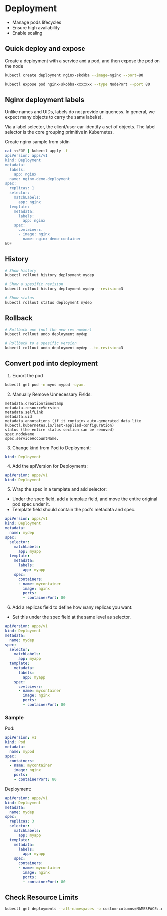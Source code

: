 # Deployment
* Manage pods lifecycles
* Ensure high availability
* Enable scaling

## Quick deploy and expose
Create a deployment with a service and a pod, and then expose the pod on the node
```sh
kubectl create deployment nginx-skobba --image=nginx --port=80

kubectl expose pod nginx-skobba-xxxxxxx --type NodePort --port 80
```

## Nginx deployment labels
Unlike names and UIDs, labels do not provide uniqueness. In general, we expect many objects to carry the same label(s).

Via a label selector, the client/user can identify a set of objects. The label selector is the core grouping primitive in Kubernetes.

Create nginx sample from stdin
```sh
cat <<EOF | kubectl apply -f -
apiVersion: apps/v1
kind: Deployment
metadata:
  labels:
    app: nginx
  name: nginx-demo-deployment
spec:
  replicas: 1
  selector:
    matchLabels:
      app: nginx
  template:
    metadata:
      labels:
        app: nginx
    spec:
      containers:
      - image: nginx
        name: nginx-demo-container
EOF
```

## History
```sh
# Show history
kubectl rollout history deployment mydep

# Show a spesific revision
kubectl rollout history deployment mydep --revision=3

# Show status
kubectl rollout status deployment mydep
```

## Rollback
```sh
# Rollback one (not the new rev number)
kubectl rollout undo deployment mydep

# Rollback to a spesific version
kubectl rollout undo deployment mydep --to-revision=3
```

## Convert pod into deployment
1) Export the pod
```sh
kubectl get pod -n myns mypod -oyaml
```
2) Manually Remove Unnecessary Fields:
```
metadata.creationTimestamp
metadata.resourceVersion
metadata.selfLink
metadata.uid
metadata.annotations (if it contains auto-generated data like kubectl.kubernetes.io/last-applied-configuration)
status (the entire status section can be removed)
spec.nodeName
spec.serviceAccountName.
```

3) Change kind from Pod to Deployment:
```yaml
kind: Deployment
```

4) Add the apiVersion for Deployments:
```yaml
apiVersion: apps/v1
kind: Deployment
```

5) Wrap the spec in a template and add selector:
* Under the spec field, add a template field, and move the entire original pod spec under it.
* Template field should contain the pod's metadata and spec.
```yaml
apiVersion: apps/v1
kind: Deployment
metadata:
  name: mydep
spec:
  selector:
    matchLabels:
      app: myapp
  template:
    metadata:
      labels:
        app: myapp
    spec:
      containers:
      - name: mycontainer
        image: nginx
        ports:
        - containerPort: 80
```

6) Add a replicas field to define how many replicas you want:
* Set this under the spec field at the same level as selector.
```yaml
apiVersion: apps/v1
kind: Deployment
metadata:
  name: mydep
spec:
  selector:
    matchLabels:
      app: myapp
  template:
    metadata:
      labels:
        app: myapp
    spec:
      containers:
      - name: mycontainer
        image: nginx
        ports:
        - containerPort: 80
```

### Sample
Pod:
```yaml
apiVersion: v1
kind: Pod
metadata:
  name: mypod
spec:
  containers:
  - name: mycontainer
    image: nginx
    ports:
    - containerPort: 80
```

Deployment:
```yaml
apiVersion: apps/v1
kind: Deployment
metadata:
  name: mydep
spec:
  replicas: 3
  selector:
    matchLabels:
      app: myapp
  template:
    metadata:
      labels:
        app: myapp
    spec:
      containers:
      - name: mycontainer
        image: nginx
        ports:
        - containerPort: 80

```

## Check Resource Limits
```sh
kubectl get deployments --all-namespaces -o custom-columns=NAMESPACE:.metadata.namespace,NAME:.metadata.name,CPU_REQUEST:.spec.template.spec.containers[*].resources.requests.cpu,MEM_REQUEST:.spec.template.spec.containers[*].resources.requests.memory,CPU_LIMIT:.spec.template.spec.containers[*].resources.limits.cpu,MEM_LIMIT:.spec.template.spec.containers[*].resources.limits.memory
```